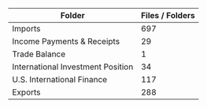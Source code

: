 | Folder                            |   Files / Folders |
|-----------------------------------|-------------------|
| Imports                           |               697 |
| Income Payments & Receipts        |                29 |
| Trade Balance                     |                 1 |
| International Investment Position |                34 |
| U.S. International Finance        |               117 |
| Exports                           |               288 |